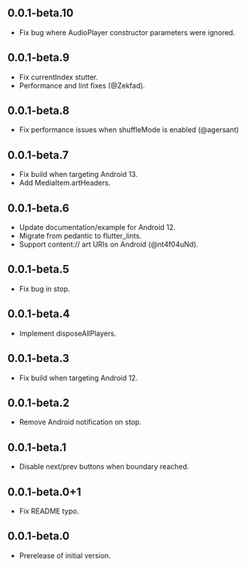 ## 0.0.1-beta.10

* Fix bug where AudioPlayer constructor parameters were ignored.

## 0.0.1-beta.9

* Fix currentIndex stutter.
* Performance and lint fixes (@Zekfad).

## 0.0.1-beta.8

* Fix performance issues when shuffleMode is enabled (@agersant)

## 0.0.1-beta.7

* Fix build when targeting Android 13.
* Add MediaItem.artHeaders.

## 0.0.1-beta.6

* Update documentation/example for Android 12.
* Migrate from pedantic to flutter_lints.
* Support content:// art URIs on Android (@nt4f04uNd).

## 0.0.1-beta.5

* Fix bug in stop.

## 0.0.1-beta.4

* Implement disposeAllPlayers.

## 0.0.1-beta.3

* Fix build when targeting Android 12.

## 0.0.1-beta.2

* Remove Android notification on stop.

## 0.0.1-beta.1

* Disable next/prev buttons when boundary reached.

## 0.0.1-beta.0+1

* Fix README typo.

## 0.0.1-beta.0

* Prerelease of initial version.

